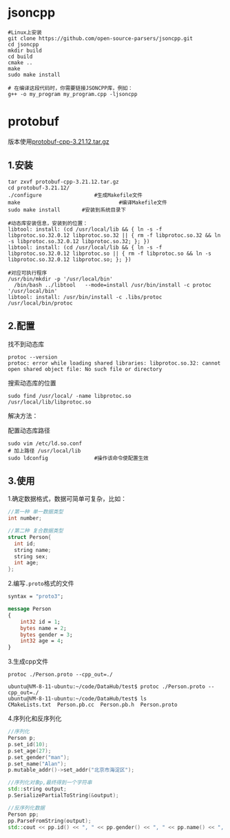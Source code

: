 # jsoncpp

```shell
#Linux上安装
git clone https://github.com/open-source-parsers/jsoncpp.git
cd jsoncpp
mkdir build
cd build
cmake ..
make
sudo make install
```

```shell
# 在编译这段代码时，你需要链接JSONCPP库，例如：
g++ -o my_program my_program.cpp -ljsoncpp
```





# protobuf

版本使用[protobuf-cpp-3.21.12.tar.gz](https://github.com/protocolbuffers/protobuf/releases/download/v21.12/protobuf-cpp-3.21.12.tar.gz)



## 1.安装

```shell
tar zxvf protobuf-cpp-3.21.12.tar.gz
cd protobuf-3.21.12/
./configure					#生成Makefile文件
make								#编译Makefile文件
sudo make install		#安装到系统目录下
```

```shell
#动态库安装信息，安装到的位置：
libtool: install: (cd /usr/local/lib && { ln -s -f libprotoc.so.32.0.12 libprotoc.so.32 || { rm -f libprotoc.so.32 && ln -s libprotoc.so.32.0.12 libprotoc.so.32; }; })
libtool: install: (cd /usr/local/lib && { ln -s -f libprotoc.so.32.0.12 libprotoc.so || { rm -f libprotoc.so && ln -s libprotoc.so.32.0.12 libprotoc.so; }; })

#对应可执行程序
/usr/bin/mkdir -p '/usr/local/bin'
  /bin/bash ../libtool   --mode=install /usr/bin/install -c protoc '/usr/local/bin'
libtool: install: /usr/bin/install -c .libs/protoc /usr/local/bin/protoc
```



## 2.配置

找不到动态库

```shell
protoc --version
protoc: error while loading shared libraries: libprotoc.so.32: cannot open shared object file: No such file or directory
```

搜索动态库的位置

```shell
sudo find /usr/local/ -name libprotoc.so
/usr/local/lib/libprotoc.so
```



解决方法：

配置动态库路径

```shell
sudo vim /etc/ld.so.conf
# 加上路径 /usr/local/lib
sudo ldconfig				#操作该命令使配置生效
```





## 3.使用

1.确定数据格式，数据可简单可复杂，比如：

```cpp
//第一种 单一数据类型
int number;

//第二种 复合数据类型
struct Person{
  int id;
  string name;
  string sex;
  int age;
};
```



2.编写`.proto`格式的文件

```protobuf
syntax = "proto3";

message Person
{
    int32 id = 1;
    bytes name = 2;
    bytes gender = 3;
    int32 age = 4;
}
```



3.生成cpp文件

```shell
protoc ./Person.proto --cpp_out=./
```

```shell
ubuntu@VM-8-11-ubuntu:~/code/DataHub/test$ protoc ./Person.proto --cpp_out=./
ubuntu@VM-8-11-ubuntu:~/code/DataHub/test$ ls
CMakeLists.txt  Person.pb.cc  Person.pb.h  Person.proto
```



4.序列化和反序列化

```cpp
//序列化
Person p;
p.set_id(10);
p.set_age(27);
p.set_gender("man");
p.set_name("Alan");
p.mutable_addr()->set_addr("北京市海淀区");

//序列化对象p,最终得到一个字符串
std::string output;
p.SerializePartialToString(&output);

//反序列化数据
Person pp;
pp.ParseFromString(output);
std::cout << pp.id() << ", " << pp.gender() << ", " << pp.name() << ", " << pp.age() << ", " << p.mutable_addr()->addr()<< std::endl;
```







